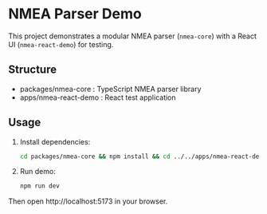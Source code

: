 
# NMEA Parser Demo

This project demonstrates a modular NMEA parser (`nmea-core`) with a React UI (`nmea-react-demo`) for testing.

## Structure
- packages/nmea-core : TypeScript NMEA parser library
- apps/nmea-react-demo : React test application

## Usage
1. Install dependencies:
   ```bash
   cd packages/nmea-core && npm install && cd ../../apps/nmea-react-demo && npm install
   ```
2. Run demo:
   ```bash
   npm run dev
   ```

Then open http://localhost:5173 in your browser.
